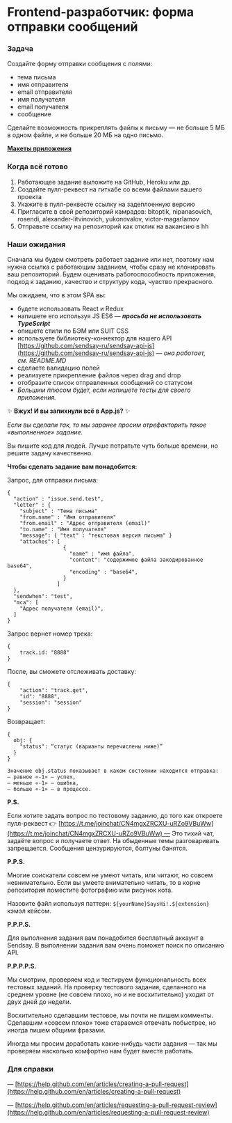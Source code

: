 # Frontend-разработчик: форма отправки сообщений

### Задача

Создайте форму отправки сообщения с полями: 
 - тема письма
 - имя отправителя
 - email отправителя
 - имя получателя
 - email получателя
 - сообщение

Сделайте возможность прикреплять файлы к письму — не больше 5 МБ в одном файле, и не больше 20 МБ на одно письмо.

**[Макеты приложения](https://www.figma.com/file/dCM3HsX0D9gD84angpbUB3oP/Test-exercise?node-id=0%3A1)**

### Когда всё готово

1. Работающее задание выложите на GitHub, Heroku или др.
2. Создайте пулл-реквест на гитхабе со всеми файлами вашего проекта
3. Укажите в пулл-реквесте ссылку на задеплоенную версию
4. Пригласите в свой репозиторий камрадов: bitoptik, nipanasovich, rosendi, alexander-litvinovich, yukonovalov, victor-magarlamov
5. Отправьте ссылку на репозиторий как отклик на вакансию в hh

### Наши ожидания

Сначала мы будем смотреть работает задание или нет, поэтому нам нужна ссылка с работающим заданием, чтобы сразу не клонировать ваш репозиторий. Будем оценивать работоспособность приложения, подход к заданию, качество и структуру кода, чувство прекрасного.

Мы ожидаем, что в этом SPA вы:

- будете использовать React и Redux
- напишете его используя JS ES6 — ***просьба не использовать TypeScript***
- опишете стили по БЭМ или SUIT CSS
- используете библиотеку-коннектор для нашего API [https://github.com/sendsay-ru/sendsay-api-js](https://github.com/sendsay-ru/sendsay-api-js)  — *она работает, см. README.MD*
- сделаете валидацию полей
- реализуете прикрепление файлов через drag and drop
- отобразите список отправленных сообщений со статусом
- *Большим плюсом будет, если напишете тесты для своего приложения.*

✨ **Вжух! И вы запихнули всё в App.js?** ✨

*Если вы сделали так, то мы заранее просим отрефакторить такое «выполненное» задание.*

Вы пишите код для людей. Лучше потратьте чуть больше времени, но решите задачу качественно.

**Чтобы сделать задание вам понадобится:**

Запрос, для отправки письма:

    {
      "action" : "issue.send.test",
      "letter" : {
        "subject" : "Тема письма"
        "from.name" : "Имя отправителя" 
        "from.email" : "Адрес отправителя (email)"
        "to.name" : "Имя получателя"
        "message": { "text" : "текстовая версия письма" }
        "attaches": [ 
                      {
                        "name" : "имя файла",
                        "content": "содержимое файла закодированное base64",
                        "encoding" : "base64",
                      }
                    ]
      },
      "sendwhen": "test",
      "mca": [
        "Адрес получателя (email)",
      ]
    }

Запрос вернет номер трека:

    {
    	track.id: "8888"
    }

После, вы сможете отслеживать доставку:

    { 
    	"action": "track.get",
    	"id": "8888", 
    	"session": "session" 
    }

Возвращает:

    {
      obj: { 
        "status": “статус (варианты перечислены ниже)” 
      }
    }
    
    Значение obj.status показывает в каком состоянии находится отправка:
    — равное «-1» — успех,
    — меньше «-1» — ошибка,
    — больше «-1» — в процессе.

**P.S.**

Если хотите задать вопрос по тестовому заданию, до того как откроете пулл-реквест 👉 [https://t.me/joinchat/CN4mgxZRCXU-uRZo9VBuWw](https://t.me/joinchat/CN4mgxZRCXU-uRZo9VBuWw) — Это тихий чат, задаёте вопрос и получаете ответ. На обыденные темы разговаривать запрещается. Сообщения цензурируются, болтуны банятся.

**P.P.S.**

Многие соискатели совсем не умеют читать, или читают, но совсем невнимательно. Если вы умеете внимательно читать, то в корне репозитория поместите фотографию или рисунок кота.

Назовите файл используя паттерн: `${yourName}SaysHi!.${extension}` кэмэл кейсом.

**P.P.P.S.**

Для выполнения задания вам понадобится бесплатный аккаунт в Sendsay. В выполнении задания вам очень поможет поиск по описанию API.

**P.P.P.P.S.**

Мы смотрим, проверяем код и тестируем функциональность всех тестовых заданий. На проверку тестового задания, сделанного на среднем уровне (не совсем плохо, но и не восхитительно) уходит от двух дней до недели.

Восхитительно сделавшим тестовое, мы почти не пишем комменты. Сделавшим «совсем плохо» тоже стараемся отвечать побыстрее, но иногда пишем общими фразами.

Иногда мы просим доработать какие-нибудь части задания — так мы проверяем насколько  комфортно нам будет вместе работать.

### Для справки

— [https://help.github.com/en/articles/creating-a-pull-request](https://help.github.com/en/articles/creating-a-pull-request)

— [https://help.github.com/en/articles/requesting-a-pull-request-review](https://help.github.com/en/articles/requesting-a-pull-request-review)